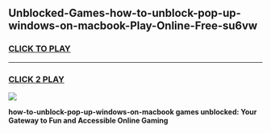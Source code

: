 
## Unblocked-Games-how-to-unblock-pop-up-windows-on-macbook-Play-Online-Free-su6vw
<h3>
<a href="https://premium76.site?title=how-to-unblock-pop-up-windows-on-macbook&ref=26A">CLICK TO PLAY</a></h3>
<hr>

<h3>
<a href="https://premium76.site?title=how-to-unblock-pop-up-windows-on-macbook&ref=26A">CLICK 2 PLAY</a>
  
</h3>

<a href="https://premium76.site?title=how-to-unblock-pop-up-windows-on-macbook&ref=26A"><img src="https://clearcache.store/games.png"></a>


**how-to-unblock-pop-up-windows-on-macbook games unblocked: Your Gateway to Fun and Accessible Online Gaming**

